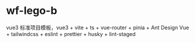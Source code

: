 # wf-lego-b

vue3 标准项目模板，vue3 + vite + ts + vue-router + pinia + Ant Design Vue + tailwindcss + eslint + prettier + husky + lint-staged
